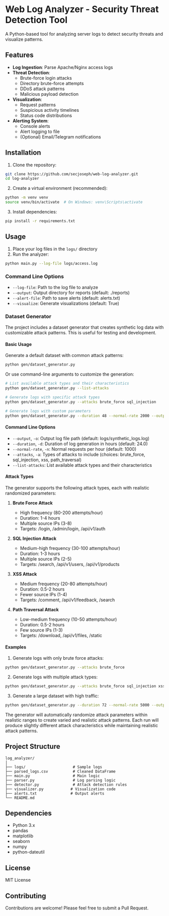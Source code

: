 # Web Log Analyzer - Security Threat Detection Tool

A Python-based tool for analyzing server logs to detect security threats and visualize patterns.

## Features

- **Log Ingestion**: Parse Apache/Nginx access logs
- **Threat Detection**:
  - Brute-force login attacks
  - Directory brute-force attempts
  - DDoS attack patterns
  - Malicious payload detection
- **Visualization**:
  - Request patterns
  - Suspicious activity timelines
  - Status code distributions
- **Alerting System**:
  - Console alerts
  - Alert logging to file
  - (Optional) Email/Telegram notifications

## Installation

1. Clone the repository:
```bash
git clone https://github.com/secjoseph/web-log-analyzer.git
cd log-analyzer
```

2. Create a virtual environment (recommended):
```bash
python -m venv venv
source venv/bin/activate  # On Windows: venv\Scripts\activate
```

3. Install dependencies:
```bash
pip install -r requirements.txt
```

## Usage

1. Place your log files in the `logs/` directory
2. Run the analyzer:
```bash
python main.py --log-file logs/access.log
```

### Command Line Options

- `--log-file`: Path to the log file to analyze
- `--output`: Output directory for reports (default: ./reports)
- `--alert-file`: Path to save alerts (default: alerts.txt)
- `--visualize`: Generate visualizations (default: True)

### Dataset Generator

The project includes a dataset generator that creates synthetic log data with customizable attack patterns. This is useful for testing and development.

#### Basic Usage

Generate a default dataset with common attack patterns:
```bash
python gen/dataset_generator.py
```

Or use command-line arguments to customize the generation:

```bash
# List available attack types and their characteristics
python gen/dataset_generator.py --list-attacks

# Generate logs with specific attack types
python gen/dataset_generator.py --attacks brute_force sql_injection

# Generate logs with custom parameters
python gen/dataset_generator.py --duration 48 --normal-rate 2000 --output logs/custom.log --attacks xss path_traversal
```

#### Command Line Options

- `--output`, `-o`: Output log file path (default: logs/synthetic_logs.log)
- `--duration`, `-d`: Duration of log generation in hours (default: 24.0)
- `--normal-rate`, `-n`: Normal requests per hour (default: 1000)
- `--attacks`, `-a`: Types of attacks to include (choices: brute_force, sql_injection, xss, path_traversal)
- `--list-attacks`: List available attack types and their characteristics

#### Attack Types

The generator supports the following attack types, each with realistic randomized parameters:

1. **Brute Force Attack**
   - High frequency (80-200 attempts/hour)
   - Duration: 1-4 hours
   - Multiple source IPs (3-8)
   - Targets: /login, /admin/login, /api/v1/auth

2. **SQL Injection Attack**
   - Medium-high frequency (30-100 attempts/hour)
   - Duration: 1-3 hours
   - Multiple source IPs (2-5)
   - Targets: /search, /api/v1/users, /api/v1/products

3. **XSS Attack**
   - Medium frequency (20-80 attempts/hour)
   - Duration: 0.5-2 hours
   - Fewer source IPs (1-4)
   - Targets: /comment, /api/v1/feedback, /search

4. **Path Traversal Attack**
   - Low-medium frequency (10-50 attempts/hour)
   - Duration: 0.5-2 hours
   - Few source IPs (1-3)
   - Targets: /download, /api/v1/files, /static

#### Examples

1. Generate logs with only brute force attacks:
```bash
python gen/dataset_generator.py --attacks brute_force
```

2. Generate logs with multiple attack types:
```bash
python gen/dataset_generator.py --attacks brute_force sql_injection xss
```

3. Generate a large dataset with high traffic:
```bash
python gen/dataset_generator.py --duration 72 --normal-rate 5000 --output logs/large_dataset.log --attacks brute_force sql_injection
```

The generator will automatically randomize attack parameters within realistic ranges to create varied and realistic attack patterns. Each run will produce slightly different attack characteristics while maintaining realistic attack patterns.

## Project Structure

```
log_analyzer/
│
├── logs/                     # Sample logs
├── parsed_logs.csv           # Cleaned DataFrame
├── main.py                   # Main logic
├── parser.py                 # Log parsing logic
├── detector.py               # Attack detection rules
├── visualizer.py            # Visualization code
├── alerts.txt               # Output alerts
└── README.md
```

## Dependencies

- Python 3.x
- pandas
- matplotlib
- seaborn
- numpy
- python-dateutil

## License

MIT License

## Contributing

Contributions are welcome! Please feel free to submit a Pull Request. 

